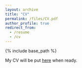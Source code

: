 ```yaml
---
layout: archive
title: "CV"
permalink: /files/CV.pdf
author_profile: true
redirect_from:
  - /resume
  - /cv
---
```


{% include base_path %}

My CV will be put [here](https://wang-kewei.github.io/files/CV.pdf) when ready.
